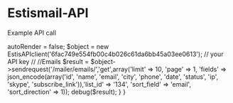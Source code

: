 # Estismail-API

Example API call

<?php

require_once('/var/www/v1.estismail.com/web/app/Vendor/estisapiclient.php');

class ClientController extends AppController
{
    public function test()
    {
        Configure::write('debug', 2);
        $this->autoRender = false;
        $object = new EstisAPIclient('6fac749e554fb00c4b026c61da6bb45a03ee0613'); // your API key
      
        //
        //Emails
        $result = $object->sendrequest('/mailer/emails/','get',array('limit' => 10, 'page' => 1, 'fields' => json_encode(array('id', 'name', 'email', 'city', 'phone', 'date', 'status', 'ip', 'skype', 'subscribe_link')),'list_id' => '134', 'sort_field' => 'email', 'sort_direction' => 1));

        

        debug($result);

    }
}
